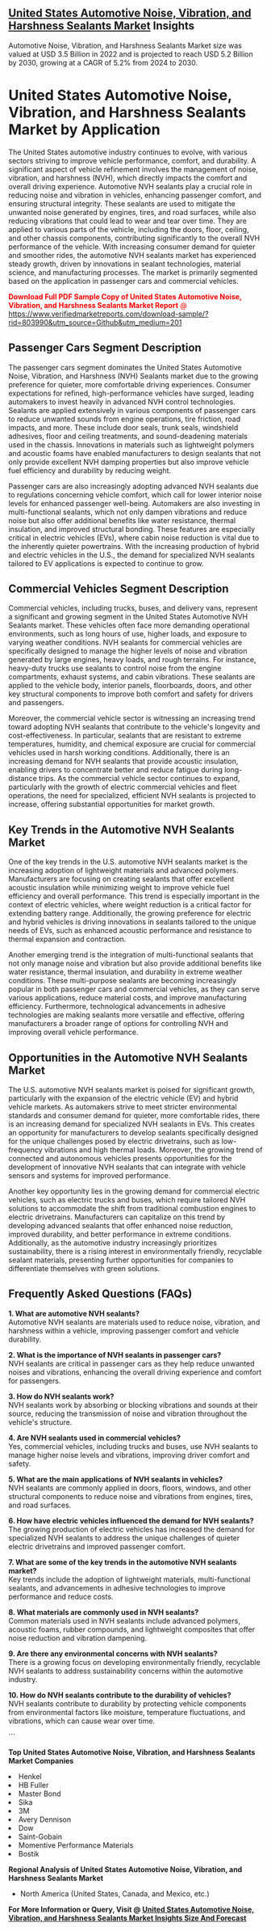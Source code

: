 <h2><a href="https://www.verifiedmarketreports.com/download-sample/?rid=803990&amp;utm_source=Github&amp;utm_medium=201" target="_blank">United States Automotive Noise, Vibration, and Harshness Sealants Market</a> Insights</h2><p>Automotive Noise, Vibration, and Harshness Sealants Market size was valued at USD 3.5 Billion in 2022 and is projected to reach USD 5.2 Billion by 2030, growing at a CAGR of 5.2% from 2024 to 2030.</p><p><h1>United States Automotive Noise, Vibration, and Harshness Sealants Market by Application</h1><p>The United States automotive industry continues to evolve, with various sectors striving to improve vehicle performance, comfort, and durability. A significant aspect of vehicle refinement involves the management of noise, vibration, and harshness (NVH), which directly impacts the comfort and overall driving experience. Automotive NVH sealants play a crucial role in reducing noise and vibration in vehicles, enhancing passenger comfort, and ensuring structural integrity. These sealants are used to mitigate the unwanted noise generated by engines, tires, and road surfaces, while also reducing vibrations that could lead to wear and tear over time. They are applied to various parts of the vehicle, including the doors, floor, ceiling, and other chassis components, contributing significantly to the overall NVH performance of the vehicle. With increasing consumer demand for quieter and smoother rides, the automotive NVH sealants market has experienced steady growth, driven by innovations in sealant technologies, material science, and manufacturing processes. The market is primarily segmented based on the application in passenger cars and commercial vehicles. <p><p><span class=""><span style="color: #ff0000;"><strong>Download Full PDF Sample Copy of United States Automotive Noise, Vibration, and Harshness Sealants Market Report</strong> @ </span><a href="https://www.verifiedmarketreports.com/download-sample/?rid=803990&amp;utm_source=Github&amp;utm_medium=201" target="_blank">https://www.verifiedmarketreports.com/download-sample/?rid=803990&amp;utm_source=Github&amp;utm_medium=201</a></span></p></p><h2>Passenger Cars Segment Description</h2><p>The passenger cars segment dominates the United States Automotive Noise, Vibration, and Harshness (NVH) Sealants market due to the growing preference for quieter, more comfortable driving experiences. Consumer expectations for refined, high-performance vehicles have surged, leading automakers to invest heavily in advanced NVH control technologies. Sealants are applied extensively in various components of passenger cars to reduce unwanted sounds from engine operations, tire friction, road impacts, and more. These include door seals, trunk seals, windshield adhesives, floor and ceiling treatments, and sound-deadening materials used in the chassis. Innovations in materials such as lightweight polymers and acoustic foams have enabled manufacturers to design sealants that not only provide excellent NVH damping properties but also improve vehicle fuel efficiency and durability by reducing weight.<p>Passenger cars are also increasingly adopting advanced NVH sealants due to regulations concerning vehicle comfort, which call for lower interior noise levels for enhanced passenger well-being. Automakers are also investing in multi-functional sealants, which not only dampen vibrations and reduce noise but also offer additional benefits like water resistance, thermal insulation, and improved structural bonding. These features are especially critical in electric vehicles (EVs), where cabin noise reduction is vital due to the inherently quieter powertrains. With the increasing production of hybrid and electric vehicles in the U.S., the demand for specialized NVH sealants tailored to EV applications is expected to continue to grow.</p><h2>Commercial Vehicles Segment Description</h2><p>Commercial vehicles, including trucks, buses, and delivery vans, represent a significant and growing segment in the United States Automotive NVH Sealants market. These vehicles often face more demanding operational environments, such as long hours of use, higher loads, and exposure to varying weather conditions. NVH sealants for commercial vehicles are specifically designed to manage the higher levels of noise and vibration generated by large engines, heavy loads, and rough terrains. For instance, heavy-duty trucks use sealants to control noise from the engine compartments, exhaust systems, and cabin vibrations. These sealants are applied to the vehicle body, interior panels, floorboards, doors, and other key structural components to improve both comfort and safety for drivers and passengers.<p>Moreover, the commercial vehicle sector is witnessing an increasing trend toward adopting NVH sealants that contribute to the vehicle's longevity and cost-effectiveness. In particular, sealants that are resistant to extreme temperatures, humidity, and chemical exposure are crucial for commercial vehicles used in harsh working conditions. Additionally, there is an increasing demand for NVH sealants that provide acoustic insulation, enabling drivers to concentrate better and reduce fatigue during long-distance trips. As the commercial vehicle sector continues to expand, particularly with the growth of electric commercial vehicles and fleet operations, the need for specialized, efficient NVH sealants is projected to increase, offering substantial opportunities for market growth.</p><h2>Key Trends in the Automotive NVH Sealants Market</h2><p>One of the key trends in the U.S. automotive NVH sealants market is the increasing adoption of lightweight materials and advanced polymers. Manufacturers are focusing on creating sealants that offer excellent acoustic insulation while minimizing weight to improve vehicle fuel efficiency and overall performance. This trend is especially important in the context of electric vehicles, where weight reduction is a critical factor for extending battery range. Additionally, the growing preference for electric and hybrid vehicles is driving innovations in sealants tailored to the unique needs of EVs, such as enhanced acoustic performance and resistance to thermal expansion and contraction.</p><p>Another emerging trend is the integration of multi-functional sealants that not only manage noise and vibration but also provide additional benefits like water resistance, thermal insulation, and durability in extreme weather conditions. These multi-purpose sealants are becoming increasingly popular in both passenger cars and commercial vehicles, as they can serve various applications, reduce material costs, and improve manufacturing efficiency. Furthermore, technological advancements in adhesive technologies are making sealants more versatile and effective, offering manufacturers a broader range of options for controlling NVH and improving overall vehicle performance.</p><h2>Opportunities in the Automotive NVH Sealants Market</h2><p>The U.S. automotive NVH sealants market is poised for significant growth, particularly with the expansion of the electric vehicle (EV) and hybrid vehicle markets. As automakers strive to meet stricter environmental standards and consumer demand for quieter, more comfortable rides, there is an increasing demand for specialized NVH sealants in EVs. This creates an opportunity for manufacturers to develop sealants specifically designed for the unique challenges posed by electric drivetrains, such as low-frequency vibrations and high thermal loads. Moreover, the growing trend of connected and autonomous vehicles presents opportunities for the development of innovative NVH sealants that can integrate with vehicle sensors and systems for improved performance.<p>Another key opportunity lies in the growing demand for commercial electric vehicles, such as electric trucks and buses, which require tailored NVH solutions to accommodate the shift from traditional combustion engines to electric drivetrains. Manufacturers can capitalize on this trend by developing advanced sealants that offer enhanced noise reduction, improved durability, and better performance in extreme conditions. Additionally, as the automotive industry increasingly prioritizes sustainability, there is a rising interest in environmentally friendly, recyclable sealant materials, presenting further opportunities for companies to differentiate themselves with green solutions.</p><h2>Frequently Asked Questions (FAQs)</h2><p><strong>1. What are automotive NVH sealants?</strong><br> Automotive NVH sealants are materials used to reduce noise, vibration, and harshness within a vehicle, improving passenger comfort and vehicle durability.</p><p><strong>2. What is the importance of NVH sealants in passenger cars?</strong><br> NVH sealants are critical in passenger cars as they help reduce unwanted noises and vibrations, enhancing the overall driving experience and comfort for passengers.</p><p><strong>3. How do NVH sealants work?</strong><br> NVH sealants work by absorbing or blocking vibrations and sounds at their source, reducing the transmission of noise and vibration throughout the vehicle's structure.</p><p><strong>4. Are NVH sealants used in commercial vehicles?</strong><br> Yes, commercial vehicles, including trucks and buses, use NVH sealants to manage higher noise levels and vibrations, improving driver comfort and safety.</p><p><strong>5. What are the main applications of NVH sealants in vehicles?</strong><br> NVH sealants are commonly applied in doors, floors, windows, and other structural components to reduce noise and vibrations from engines, tires, and road surfaces.</p><p><strong>6. How have electric vehicles influenced the demand for NVH sealants?</strong><br> The growing production of electric vehicles has increased the demand for specialized NVH sealants to address the unique challenges of quieter electric drivetrains and improved passenger comfort.</p><p><strong>7. What are some of the key trends in the automotive NVH sealants market?</strong><br> Key trends include the adoption of lightweight materials, multi-functional sealants, and advancements in adhesive technologies to improve performance and reduce costs.</p><p><strong>8. What materials are commonly used in NVH sealants?</strong><br> Common materials used in NVH sealants include advanced polymers, acoustic foams, rubber compounds, and lightweight composites that offer noise reduction and vibration dampening.</p><p><strong>9. Are there any environmental concerns with NVH sealants?</strong><br> There is a growing focus on developing environmentally friendly, recyclable NVH sealants to address sustainability concerns within the automotive industry.</p><p><strong>10. How do NVH sealants contribute to the durability of vehicles?</strong><br> NVH sealants contribute to durability by protecting vehicle components from environmental factors like moisture, temperature fluctuations, and vibrations, which can cause wear over time.</p>```</p><p><strong>Top United States Automotive Noise, Vibration, and Harshness Sealants Market Companies</strong></p><div data-test-id=""><p><li>Henkel</li><li> HB Fuller</li><li> Master Bond</li><li> Sika</li><li> 3M</li><li> Avery Dennison</li><li> Dow</li><li> Saint-Gobain</li><li> Momentive Performance Materials</li><li> Bostik</li></p><div><strong>Regional Analysis of&nbsp;United States Automotive Noise, Vibration, and Harshness Sealants Market</strong></div><ul><li dir="ltr"><p dir="ltr">North America&nbsp;(United States, Canada, and Mexico, etc.)</p></li></ul><p><strong>For More Information or Query, Visit @&nbsp;</strong><strong><a href="https://www.verifiedmarketreports.com/product/automotive-noise-vibration-and-harshness-sealants-market/?utm_source=Github&amp;utm_medium=201" target="_blank">United States Automotive Noise, Vibration, and Harshness Sealants Market Insights Size And Forecast</a></strong></p></div>
